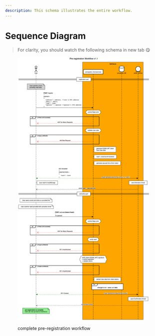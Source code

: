 ```yaml
---
description: This schema illustrates the entire workflow.
---
```


# Sequence Diagram

> For clarity, you should watch the following schema in new tab :yum:

<figure><img src="../.gitbook/assets/Pre-registration_Workflow_v1.1.png" alt=""><figcaption><p>complete pre-registration workflow</p></figcaption></figure>
